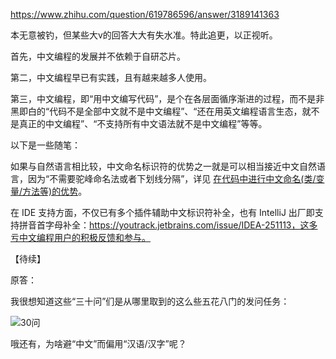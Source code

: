 https://www.zhihu.com/question/619786596/answer/3189141363

本无意被钓，但某些大v的回答大大有失水准。特此追更，以正视听。

首先，中文编程的发展并不依赖于自研芯片。

第二，中文编程早已有实践，且有越来越多人使用。

第三，中文编程，即“用中文编写代码”，是个在各层面循序渐进的过程，而不是非黑即白的“代码不是全部中文就不是中文编程”、“还在用英文编程语言生态，就不是真正的中文编程”、“不支持所有中文语法就不是中文编程”等等。

以下是一些随笔：

如果与自然语言相比较，中文命名标识符的优势之一就是可以相当接近中文自然语言，因为“不需要驼峰命名法或者下划线分隔”，详见 [在代码中进行中文命名(类/变量/方法等)的优势](https://zhuanlan.zhihu.com/p/40098652)。

在 IDE 支持方面，不仅已有多个插件辅助中文标识符补全，也有 IntelliJ 出厂即支持拼音首字母补全：https://youtrack.jetbrains.com/issue/IDEA-251113，这多亏中文编程用户的积极反馈和参与。

【待续】

原答：

我很想知道这些“三十问”们是从哪里取到的这么些五花八门的发问任务：

![30问](https://picx.zhimg.com/80/v2-d056e414a707ef84e34b38c956fe3256_1440w.webp?source=2c26e567)

哦还有，为啥避“中文”而偏用“汉语/汉字”呢？